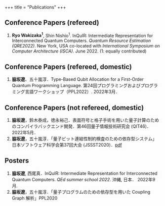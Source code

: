 +++
title = "Publications"
+++

## Conference Papers (refereed)
1. **Ryo Wakizaka<sup>1</sup>**, Shin Nishio<sup>1</sup>. InQuIR: Intermediate Representation for Interconnected Quantum Computers. *Quantum Resource Estimation (QRE2022)*. New York, USA co-located with *International Symposium on Computer Architecture (ISCA)*. June 2022. (1: equally contributed)

## Conference Papers (refereed, domestic)
1. **脇坂遼**、五十嵐淳．Type-Based Qubit Allocation for a First-Order Quantum Programming Language. 第24回プログラミングおよびプログラミング言語ワークショップ（PPL2022）. 2022年3月．

## Conference Papers (not refereed, domestic)

1. **脇坂遼**，鈴木泰成，徳永裕己．表面符号と格子手術を用いた量子計算のためのコンパイラバックエンド開発．第46回量子情報技術研究会 (QIT46)．2022年5月．
1. **脇坂遼**，五十嵐淳．「量子ビット連結性制約検査のための依存型システム」日本ソフトウェア科学会第37回大会 (JSSST2020)．[pdf](/papers/jssst2020-ppl3-3.pdf)

## Posters

1. **脇坂遼**, 西尾真．InQuIR: Intermediate Representation for Interconnected Quantum Computers. *QEd summer school 2022*. 沖縄, 日本． 2022年9月.
1. **脇坂遼**，五十嵐淳．「量子プログラムのための依存型を用いた Coupling Graph 解析」PPL2020

